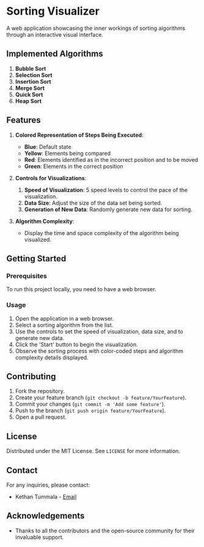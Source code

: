 # Sorting Visualizer

A web application showcasing the inner workings of sorting algorithms through an interactive visual interface.

## Implemented Algorithms

1. **Bubble Sort**
2. **Selection Sort**
3. **Insertion Sort**
4. **Merge Sort**
5. **Quick Sort**
6. **Heap Sort**

## Features

1. **Colored Representation of Steps Being Executed**:
    - **Blue**: Default state
    - **Yellow**: Elements being compared
    - **Red**: Elements identified as in the incorrect position and to be moved
    - **Green**: Elements in the correct position

2. **Controls for Visualizations**:
    1. **Speed of Visualization**: 5 speed levels to control the pace of the visualization.
    2. **Data Size**: Adjust the size of the data set being sorted.
    3. **Generation of New Data**: Randomly generate new data for sorting.

3. **Algorithm Complexity**:
    - Display the time and space complexity of the algorithm being visualized.

## Getting Started

### Prerequisites

To run this project locally, you need to have a web browser.



### Usage

1. Open the application in a web browser.
2. Select a sorting algorithm from the list.
3. Use the controls to set the speed of visualization, data size, and to generate new data.
4. Click the 'Start' button to begin the visualization.
5. Observe the sorting process with color-coded steps and algorithm complexity details displayed.


## Contributing

1. Fork the repository.
2. Create your feature branch (`git checkout -b feature/YourFeature`).
3. Commit your changes (`git commit -m 'Add some feature'`).
4. Push to the branch (`git push origin feature/YourFeature`).
5. Open a pull request.

## License

Distributed under the MIT License. See `LICENSE` for more information.

## Contact

For any inquiries, please contact:
- Kethan Tummala - [Email](mailto:ashish72311@gmail.com)

## Acknowledgements

- Thanks to all the contributors and the open-source community for their invaluable support.

